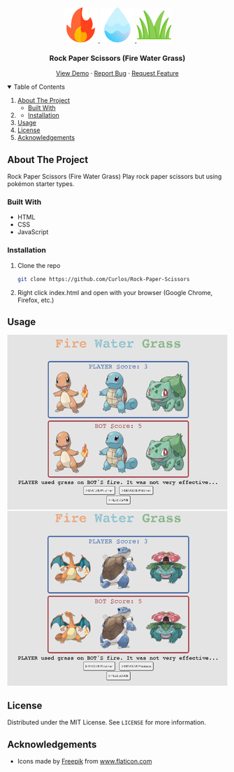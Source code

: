 <!--

<!-- PROJECT LOGO -->
<br />
<p align="center">
  <a href="https://github.com/Curlos/Rock-Paper-Scissors">
    <img src="icons/fire.png" alt="Logo" width="80" height="80">
    <img src="icons/water-drop.png" alt="Logo" width="80" height="80">
    <img src="icons/grass.png" alt="Logo" width="80" height="80">
  </a>

  <h3 align="center">Rock Paper Scissors (Fire Water Grass)</h3>

  <p align="center">
    <a href="https://fire-water-grass.vercel.app/">View Demo</a>
    ·
    <a href="https://github.com/Curlos/Rock-Paper-Scissors">Report Bug</a>
    ·
    <a href="https://github.com/Curlos/Rock-Paper-Scissors">Request Feature</a>
  </p>
</p>



<!-- TABLE OF CONTENTS -->
<details open="open">
  <summary>Table of Contents</summary>
  <ol>
    <li>
      <a href="#about-the-project">About The Project</a>
      <ul>
        <li><a href="#built-with">Built With</a></li>
      </ul>
    </li>
    <li>
      <ul>
        <li><a href="#installation">Installation</a></li>
      </ul>
    </li>
    <li><a href="#usage">Usage</a></li>
    <li><a href="#license">License</a></li>
    <li><a href="#acknowledgements">Acknowledgements</a></li>
  </ol>
</details>



<!-- ABOUT THE PROJECT -->
## About The Project

Rock Paper Scissors (Fire Water Grass)
Play rock paper scissors but using pokémon starter types.

### Built With

* HTML
* CSS
* JavaScript

### Installation

1. Clone the repo
   ```sh
   git clone https://github.com/Curlos/Rock-Paper-Scissors
   ```
2. Right click index.html and open with your browser (Google Chrome, Firefox, etc.)



<!-- USAGE EXAMPLES -->
## Usage

<img src="images/no-evolve.png" alt="No Evolve" width="524px" height="400px">
<img src="images/fully-evolved.png" alt="No Evolve" width="524px" height="400px">

<!-- LICENSE -->
## License

Distributed under the MIT License. See `LICENSE` for more information.


<!-- ACKNOWLEDGEMENTS -->
## Acknowledgements
* <div>Icons made by <a href="https://www.freepik.com" title="Freepik">Freepik</a> from <a href="https://www.flaticon.com/" title="Flaticon">www.flaticon.com</a></div>
